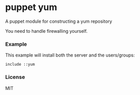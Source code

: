 # puppet yum

A puppet module for constructing a yum repository

You need to handle firewalling yourself.

### Example

This example will install both the server and the users/groups:

``` puppet
include ::yum
```

### License

MIT
